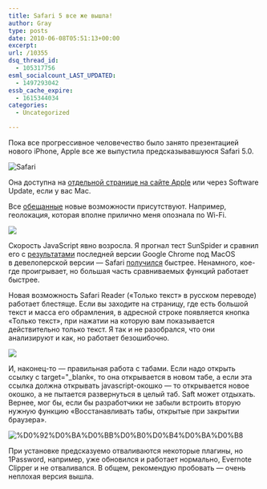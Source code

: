 ```yaml
---
title: Safari 5 все же вышла!
author: Gray
type: posts
date: 2010-06-08T05:51:13+00:00
excerpt:
url: /10355
dsq_thread_id:
  - 105317756
esml_socialcount_LAST_UPDATED:
  - 1497293042
essb_cache_expire:
  - 1615344034
categories:
  - Uncategorized

---
```








Пока все прогрессивное человечество было занято презентацией нового iPhone, Apple все&nbsp;же выпустила предсказывавшуюся Safari&nbsp;5.0.

<img src="https://i1.wp.com/forumimg.net/blog//Safari-20100608-090509.png?w=740" alt="Safari" data-recalc-dims="1" /> 

Она доступна на&nbsp;<a href="http://www.apple.com/safari/download/" target="_blank">отдельной странице на&nbsp;сайте Apple</a> или через Software Update, если у&nbsp;вас Mac.

Все <a href="http://www.searchengines.ru/blog/archives/010347.html" target="_blank">обещанные</a> новые возможности присутствуют. Например, геолокация, которая вполне прилично меня опознала по&nbsp;Wi-Fi.

<img src="https://i2.wp.com/forumimg.net/blog/geolocation.png?w=740" data-recalc-dims="1" /> 

Скорость JavaScript явно возросла. Я&nbsp;прогнал тест SunSpider и&nbsp;сравнил его с&nbsp;<a href="http://www2.webkit.org/perf/sunspider-0.9/sunspider-results.html?%7B%223d-cube%22:%5B20,20,20,20,21%5D,%223d-morph%22:%5B16,16,17,17,18%5D,%223d-raytrace%22:%5B15,15,13,14,14%5D,%22access-binary-trees%22:%5B3,2,1,2,2%5D,%22access-fannkuch%22:%5B14,14,16,18,15%5D,%22access-nbody%22:%5B16,15,15,15,15%5D,%22access-nsieve%22:%5B4,5,7,4,4%5D,%22bitops-3bit-bits-in-byte%22:%5B2,3,3,2,2%5D,%22bitops-bits-in-byte%22:%5B9,7,10,8,10%5D,%22bitops-bitwise-and%22:%5B10,10,9,10,10%5D,%22bitops-nsieve-bits%22:%5B12,13,11,12,11%5D,%22controlflow-recursive%22:%5B4,3,4,2,3%5D,%22crypto-aes%22:%5B14,8,9,9,9%5D,%22crypto-md5%22:%5B5,9,7,9,6%5D,%22crypto-sha1%22:%5B9,7,6,6,7%5D,%22date-format-tofte%22:%5B18,16,18,16,17%5D,%22date-format-xparb%22:%5B21,17,18,22,23%5D,%22math-cordic%22:%5B10,10,12,13,12%5D,%22math-partial-sums%22:%5B16,15,15,15,24%5D,%22math-spectral-norm%22:%5B5,6,7,5,6%5D,%22regexp-dna%22:%5B16,18,16,17,18%5D,%22string-base64%22:%5B11,9,9,9,10%5D,%22string-fasta%22:%5B17,16,15,14,14%5D,%22string-tagcloud%22:%5B25,25,25,26,25%5D,%22string-unpack-code%22:%5B30,31,31,30,31%5D,%22string-validate-input%22:%5B17,15,17,16,16%5D%7D" target="_blank">результатами</a> последней версии Google Chrome под MacOS в&nbsp;девелоперской версии&nbsp;&mdash; Safari <a href="http://www2.webkit.org/perf/sunspider-0.9/sunspider-results.html?%7B%223d-cube%22:%5B15,13,13,14,13%5D,%223d-morph%22:%5B12,12,12,11,11%5D,%223d-raytrace%22:%5B13,14,14,13,12%5D,%22access-binary-trees%22:%5B4,4,4,4,4%5D,%22access-fannkuch%22:%5B14,15,14,15,15%5D,%22access-nbody%22:%5B10,10,9,10,10%5D,%22access-nsieve%22:%5B9,7,6,7,6%5D,%22bitops-3bit-bits-in-byte%22:%5B3,3,3,4,3%5D,%22bitops-bits-in-byte%22:%5B6,7,7,7,7%5D,%22bitops-bitwise-and%22:%5B4,4,5,5,4%5D,%22bitops-nsieve-bits%22:%5B8,8,8,9,8%5D,%22controlflow-recursive%22:%5B3,4,4,4,3%5D,%22crypto-aes%22:%5B11,10,10,10,10%5D,%22crypto-md5%22:%5B5,5,5,5,4%5D,%22crypto-sha1%22:%5B4,4,4,4,4%5D,%22date-format-tofte%22:%5B25,25,26,26,26%5D,%22date-format-xparb%22:%5B20,19,19,19,19%5D,%22math-cordic%22:%5B9,8,8,9,8%5D,%22math-partial-sums%22:%5B14,14,15,14,14%5D,%22math-spectral-norm%22:%5B6,5,8,6,7%5D,%22regexp-dna%22:%5B16,16,14,14,14%5D,%22string-base64%22:%5B16,17,16,18,16%5D,%22string-fasta%22:%5B15,16,16,16,15%5D,%22string-tagcloud%22:%5B23,24,24,24,23%5D,%22string-unpack-code%22:%5B39,37,38,39,38%5D,%22string-validate-input%22:%5B25,23,22,21,22%5D%7D" target="_blank">получился</a> быстрее. Ненамного, кое-где проигрывает, но&nbsp;большая часть сравниваемых функций работает быстрее.

Новая возможность Safari Reader (&laquo;Только текст&raquo; в&nbsp;русском переводе) работает блестяще. Если вы&nbsp;заходите на&nbsp;страницу, где есть большой текст и&nbsp;масса его обрамления, в&nbsp;адресной строке появляется кнопка &laquo;Только текст&raquo;, при нажатии на&nbsp;которую вам показывается действительно только текст. Я&nbsp;так и&nbsp;не&nbsp;разобрался, что они анализируют и&nbsp;как, но&nbsp;работает безошибочно.

<img src="https://i1.wp.com/forumimg.net/blog/Safari-reader.png?w=740" data-recalc-dims="1" /> 

И, наконец-то&nbsp;&mdash; правильная работа с&nbsp;табами. Если надо открыть ссылку с&nbsp;target="_blank&laquo;, то&nbsp;она открывается в&nbsp;новом табе, а&nbsp;если эта ссылка должна открывать javascript-окошко&nbsp;&mdash; то&nbsp;открывается новое окошко, а&nbsp;не&nbsp;пытается развернуться в&nbsp;целый таб. Saft может отдыхать. Вернее, мог&nbsp;бы, если&nbsp;бы разработчики не&nbsp;забыли встроить вторую нужную функцию &laquo;Восстанавливать табы, открытые при закрытии браузера&raquo;.

<img src="https://i0.wp.com/forumimg.net/blog//%D0%92%D0%BA%D0%BB%D0%B0%D0%B4%D0%BA%D0%B8-20100608-091705.png?w=740" alt="%D0%92%D0%BA%D0%BB%D0%B0%D0%B4%D0%BA%D0%B8" data-recalc-dims="1" /> 

При установке предсказуемо отваливаются некоторые плагины, но 1Password, например, уже обновился и работает нормально, Evernote Clipper и не отваливался. В общем, рекомендую пробовать — очень неплохая версия вышла.